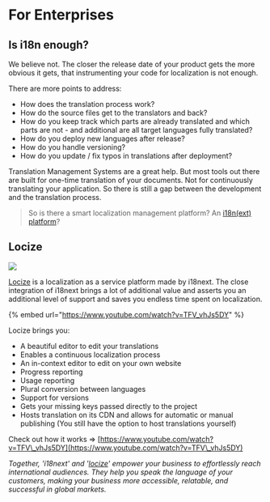 # For Enterprises

## Is i18n enough?

We believe not. The closer the release date of your product gets the more obvious it gets, that instrumenting your code for localization is not enough.

There are more points to address:

* How does the translation process work?
* How do the source files get to the translators and back?
* How do you keep track which parts are already translated and which parts are not - and additional are all target languages fully translated?
* How do you deploy new languages after release?
* How do you handle versioning?
* How do you update / fix typos in translations after deployment?

Translation Management Systems are a great help. But most tools out there are built for one-time translation of your documents. Not for continuously translating your application. So there is still a gap between the development and the translation process.

> So is there a smart localization management platform? An [i18n(ext) platform](https://locize.com/i18next.html)?

## Locize

![](../.gitbook/assets/locize.png)

[Locize](http://locize.com/?utm\_source=i18next\_com\&utm\_medium=gitbook) is a localization as a service platform made by i18next. The close integration of i18next brings a lot of additional value and asserts you an additional level of support and saves you endless time spent on localization.

{% embed url="https://www.youtube.com/watch?v=TFV_vhJs5DY" %}

Locize brings you:

* A beautiful editor to edit your translations
* Enables a continuous localization process
* An in-context editor to edit on your own website
* Progress reporting
* Usage reporting
* Plural conversion between languages
* Support for versions
* Gets your missing keys passed directly to the project
* Hosts translation on its CDN and allows for automatic or manual publishing (You still have the option to host translations yourself)

Check out how it works => [https://www.youtube.com/watch?v=TFV\_vhJs5DY](https://www.youtube.com/watch?v=TFV\_vhJs5DY)

_Together, 'i18next' and '_[_locize_](https://locize.com)_' empower your business to effortlessly reach international audiences. They help you speak the language of your customers, making your business more accessible, relatable, and successful in global markets._
